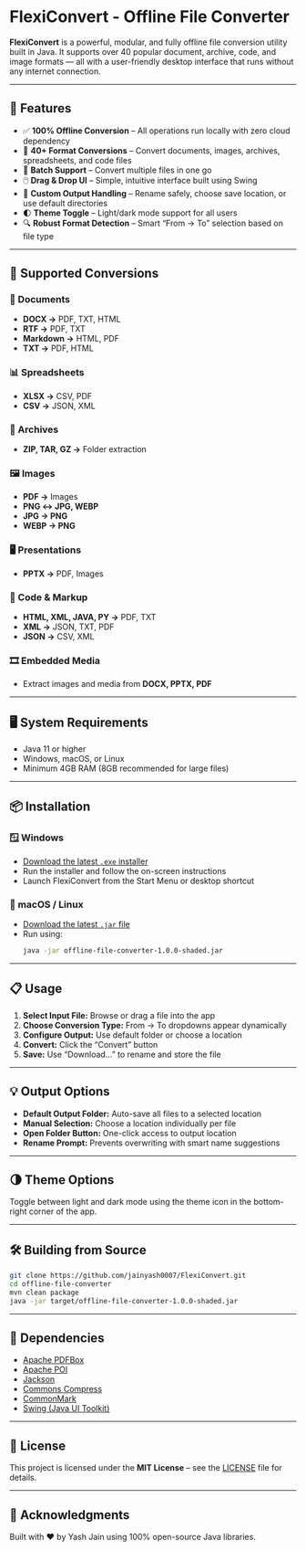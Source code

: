 # FlexiConvert - Offline File Converter

**FlexiConvert** is a powerful, modular, and fully offline file conversion utility built in Java. It supports over 40 popular document, archive, code, and image formats — all with a user-friendly desktop interface that runs without any internet connection.

---

## 🚀 Features

- ✅ **100% Offline Conversion** – All operations run locally with zero cloud dependency
- 🔄 **40+ Format Conversions** – Convert documents, images, archives, spreadsheets, and code files
- 📂 **Batch Support** – Convert multiple files in one go
- 🖱️ **Drag & Drop UI** – Simple, intuitive interface built using Swing
- 💾 **Custom Output Handling** – Rename safely, choose save location, or use default directories
- 🌓 **Theme Toggle** – Light/dark mode support for all users
- 🔍 **Robust Format Detection** – Smart “From → To” selection based on file type

---

## 🧾 Supported Conversions

### 📄 Documents
- **DOCX →** PDF, TXT, HTML  
- **RTF →** PDF, TXT  
- **Markdown →** HTML, PDF  
- **TXT →** PDF, HTML  

### 📊 Spreadsheets
- **XLSX →** CSV, PDF  
- **CSV →** JSON, XML  

### 📁 Archives
- **ZIP, TAR, GZ →** Folder extraction  

### 🖼️ Images
- **PDF →** Images  
- **PNG ↔ JPG, WEBP**  
- **JPG → PNG**  
- **WEBP → PNG**

### 🖥️ Presentations
- **PPTX →** PDF, Images  

### 📜 Code & Markup
- **HTML, XML, JAVA, PY →** PDF, TXT  
- **XML →** JSON, TXT, PDF  
- **JSON →** CSV, XML  

### 🎞️ Embedded Media
- Extract images and media from **DOCX, PPTX, PDF**

---

## 🖥️ System Requirements

- Java 11 or higher  
- Windows, macOS, or Linux  
- Minimum 4GB RAM (8GB recommended for large files)

---

## 📦 Installation

### 🪟 Windows
- [Download the latest `.exe` installer](https://github.com/jainyash0007/FlexiConvert/releases)
- Run the installer and follow the on-screen instructions
- Launch FlexiConvert from the Start Menu or desktop shortcut

### 🐧 macOS / Linux
- [Download the latest `.jar` file](https://github.com/jainyash0007/FlexiConvert/releases)
- Run using:
  ```bash
  java -jar offline-file-converter-1.0.0-shaded.jar
  ```

---

## 📋 Usage

1. **Select Input File:** Browse or drag a file into the app  
2. **Choose Conversion Type:** From → To dropdowns appear dynamically  
3. **Configure Output:** Use default folder or choose a location  
4. **Convert:** Click the “Convert” button  
5. **Save:** Use “Download…” to rename and store the file  

---

## 💡 Output Options

- **Default Output Folder:** Auto-save all files to a selected location  
- **Manual Selection:** Choose a location individually per file  
- **Open Folder Button:** One-click access to output location  
- **Rename Prompt:** Prevents overwriting with smart name suggestions

---

## 🌗 Theme Options

Toggle between light and dark mode using the theme icon in the bottom-right corner of the app.

---

## 🛠️ Building from Source

```bash
git clone https://github.com/jainyash0007/FlexiConvert.git
cd offline-file-converter
mvn clean package
java -jar target/offline-file-converter-1.0.0-shaded.jar
```

---

## 🧱 Dependencies

- [Apache PDFBox](https://pdfbox.apache.org/)
- [Apache POI](https://poi.apache.org/)
- [Jackson](https://github.com/FasterXML/jackson)
- [Commons Compress](https://commons.apache.org/proper/commons-compress/)
- [CommonMark](https://commonmark.org/)
- [Swing (Java UI Toolkit)](https://docs.oracle.com/javase/8/docs/technotes/guides/swing/)

---

## 📄 License

This project is licensed under the **MIT License** – see the [LICENSE](LICENSE) file for details.

---

## 🙌 Acknowledgments

Built with ❤️ by Yash Jain using 100% open-source Java libraries.
